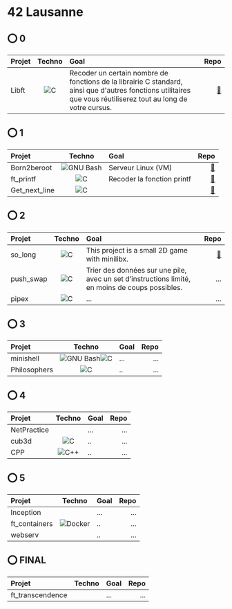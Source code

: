 # 42 Lausanne

## ⭕ 0
| Projet  | Techno |Goal| Repo|
| :--------------- |:---------------:| :-----|-----:| 
| Libft |  <img alt="C" 			src="https://img.shields.io/badge/-C-A8B9CC?logo=C&logoColor=white"/> |Recoder un certain nombre de fonctions de la librairie C standard, ainsi que d'autres fonctions utilitaires que vous réutiliserez tout au long de votre cursus.|[🔗](https://github.com/Madness807/42_libft)|

## ⭕ 1
| Projet  | Techno |Goal |Repo|
| :---------------  |:---------------:| :-----| -----:| 
| Born2beroot       | <img alt="GNU Bash" 		src="https://img.shields.io/badge/-Bash-4EAA25?logo=GNU Bash&logoColor=white"/>  | Serveur Linux (VM)  |   [🔗](https://github.com/Madness807/42_Born2beroot)                                                     |
| ft_printf         | <img alt="C" 			src="https://img.shields.io/badge/-C-A8B9CC?logo=C&logoColor=white"/>     | Recoder la fonction printf         | [🔗](https://github.com/Madness807/42_ft_printf)      |
| Get_next_line     | <img alt="C" 			src="https://img.shields.io/badge/-C-A8B9CC?logo=C&logoColor=white"/>     |         | [🔗](https://github.com/Madness807/42_get_next_line)  |

## ⭕ 2
| Projet  | Techno  |Goal |Repo|
| :--------------- |:---------------:| :-----| -----:| 
| so_long | <img alt="C" 			src="https://img.shields.io/badge/-C-A8B9CC?logo=C&logoColor=white"/>      |This project is a small 2D game with minilibx.   |  [🔗](https://github.com/Madness807/so_long)  |
| push_swap  | <img alt="C" 			src="https://img.shields.io/badge/-C-A8B9CC?logo=C&logoColor=white"/>    | Trier des données sur une pile, avec un set d’instructions limité, en moins de coups possibles. | ...  |
| pipex | <img alt="C" 			src="https://img.shields.io/badge/-C-A8B9CC?logo=C&logoColor=white"/>   |  ...    | ...  |

## ⭕ 3
| Projet  | Techno  |Goal |Repo|
| :--------------- |:---------------:| :-----| -----:| 
| minishell | <img alt="GNU Bash" 		src="https://img.shields.io/badge/-Bash-4EAA25?logo=GNU Bash&logoColor=white"/><img alt="C" 			src="https://img.shields.io/badge/-C-A8B9CC?logo=C&logoColor=white"/>     |...   |  ...  |
| Philosophers  | <img alt="C" 			src="https://img.shields.io/badge/-C-A8B9CC?logo=C&logoColor=white"/>    | .. | ...  |

## ⭕ 4
| Projet  | Techno  |Goal |Repo|
| :--------------- |:---------------:| :-----| -----:| 
| NetPractice |      |...   |  ...  |
| cub3d| <img alt="C" 			src="https://img.shields.io/badge/-C-A8B9CC?logo=C&logoColor=white"/>    | .. | ...  |
| CPP| <img alt="C++" 			src="https://img.shields.io/badge/-C++-00599C?logo=C++&logoColor=white"/>    | .. | ...  |

## ⭕ 5
| Projet  | Techno  |Goal |Repo|
| :--------------- |:---------------:| :-----| -----:| 
| Inception |      |...   |  ...  |
| ft_containers| <img alt="Docker" 		src="https://img.shields.io/badge/-Docker-2496ED?logo=Docker&logoColor=white"/>    | .. | ...  |
| webserv|     | .. | ...  |

## ⭕ FINAL
| Projet  | Techno  |Goal |Repo|
| :--------------- |:---------------:| :-----| -----:| 
| ft_transcendence |      |...   |  ...  |

